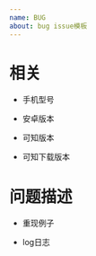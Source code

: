 ```yaml
---
name: BUG
about: bug issue模板
---
```


# 相关

- 手机型号

- 安卓版本

- 可知版本

- 可知下载版本

# 问题描述

- 重现例子

- log日志